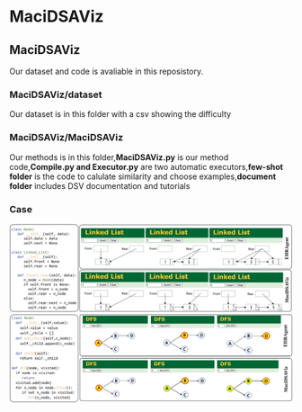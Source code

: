 # MaciDSAViz

## MaciDSAViz
Our dataset and code is avaliable in this reposistory.

### MaciDSAViz/dataset
Our dataset is in this folder with a csv showing the difficulty

### MaciDSAViz/MaciDSAViz
Our methods is in this folder,**MaciDSAViz.py** is our method code,**Compile.py and Executor.py** are two automatic executors,**few-shot folder** is the code to calulate similarity and choose examples,**document folder** includes DSV documentation and tutorials

### Case
![](./case_1.jpg)
![](./case_2.jpg)
